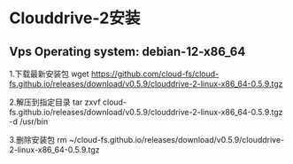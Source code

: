 # Clouddrive-2安装
## Vps Operating system: debian-12-x86_64
1.下载最新安装包
wget https://github.com/cloud-fs/cloud-fs.github.io/releases/download/v0.5.9/clouddrive-2-linux-x86_64-0.5.9.tgz

2.解压到指定目录
tar zxvf cloud-fs.github.io/releases/download/v0.5.9/clouddrive-2-linux-x86_64-0.5.9.tgz -d /usr/bin

3.删除安装包
rm ~/cloud-fs.github.io/releases/download/v0.5.9/clouddrive-2-linux-x86_64-0.5.9.tgz

